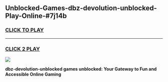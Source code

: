 
## Unblocked-Games-dbz-devolution-unblocked-Play-Online-#7j14b
<h3>
<a href="https://premium.freeplayer.one?title=dbz-devolution-unblocked&ref=27F">CLICK TO PLAY</a></h3>
<hr>

<h3>
<a href="https://premium.freeplayer.one?title=dbz-devolution-unblocked&ref=27F">CLICK 2 PLAY</a>
  
</h3>

<a href="https://premium.freeplayer.one?title=dbz-devolution-unblocked&ref=27F"><img src="https://clearcache.store/games.png"></a>


**dbz-devolution-unblocked games unblocked: Your Gateway to Fun and Accessible Online Gaming**
